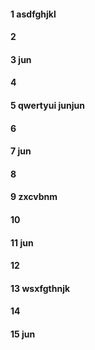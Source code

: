 #### 1 asdfghjkl
#### 2
#### 3  jun
#### 4
#### 5 qwertyui junjun
#### 6
#### 7 jun
#### 8
#### 9 zxcvbnm
#### 10
#### 11 jun
#### 12
#### 13 wsxfgthnjk
#### 14
#### 15 jun
